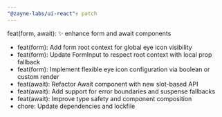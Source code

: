 ```yaml
---
"@zayne-labs/ui-react": patch
---
```


feat(form, await): ✨ enhance form and await components

- feat(form): Add form root context for global eye icon visibility
- feat(form): Update FormInput to respect root context with local prop fallback
- feat(form): Implement flexible eye icon configuration via boolean or custom render
- feat(await): Refactor Await component with new slot-based API
- feat(await): Add support for error boundaries and suspense fallbacks
- feat(await): Improve type safety and component composition
- chore: Update dependencies and lockfile
